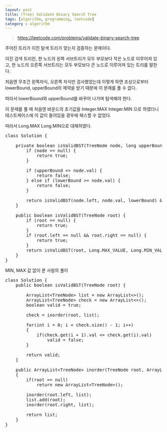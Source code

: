 ```yaml
---
layout: post
title: (Tree) Validate Binary Search Tree
tags: [algorithm, programming, leetcode]
category : algorithm
---
```


> <https://leetcode.com/problems/validate-binary-search-tree>

주어진 트리가 이진 탐색 트리가 맞는지 검증하는 문제이다.  

이진 검색 트리란, 한 노드의 왼쪽 서브트리가 모두 부모보다 작은 노드로 이루어져 있고, 한 노드의 오른쪽 서브트리는 모두 부모보다 큰 노드로 이루어져 있는 트리를 말한다.  

처음엔 무조건 왼쪽자식, 오른쪽 자식만 검사했었는데 이렇게 하면 조상으로부터 lowerBound, upperBound의 제약을 받기 때문에 이 문제를 풀 수 없다.  

따라서 lowerBound와 upperBound를 바꾸어 나가며 탐색해야 한다.  

이 문제를 풀 때 처음엔 바운드의 초기값을 Integer.MAX Integer.MIN 으로 하였더니 테스트케이스에 이 값이 들어있을 경우에 패스할 수 없었다.  

따라서 Long.MAX Long.MIN으로 대체하였다.

<pre class="prettyprint">
class Solution {

    private boolean isValidBST(TreeNode node, long upperBound, long lowerBound) {
        if (node == null) {
            return true;
        }

        if (upperBound &lt;= node.val) {
            return false;
        } else if (lowerBound &gt;= node.val) {
            return false;
        }

        return isValidBST(node.left, node.val, lowerBound) &amp;&amp; isValidBST(node.right, upperBound, node.val);
    }

    public boolean isValidBST(TreeNode root) {
        if (root == null) {
            return true;
        }
        if (root.left == null &amp;&amp; root.right == null) {
            return true;
        }
        return isValidBST(root, Long.MAX_VALUE, Long.MIN_VALUE);
    }
}
</pre>

MIN, MAX 값 없이 푼 사람의 풀이

<pre class="prettyprint">
class Solution {
    public boolean isValidBST(TreeNode root) {
        
        ArrayList&lt;TreeNode&gt; list = new ArrayList&lt;&gt;();
        ArrayList&lt;TreeNode&gt; check = new ArrayList&lt;&gt;();
        boolean valid = true;
        
        check = inorder(root, list);
        
        for(int i = 0; i &lt; check.size() - 1; i++)
        {
            if(check.get(i + 1).val &lt;= check.get(i).val)
                valid = false;
        }
        
        return valid;
    }
    
    public ArrayList&lt;TreeNode&gt; inorder(TreeNode root, ArrayList&lt;TreeNode&gt; list)
    {
        if(root == null)
            return new ArrayList&lt;TreeNode&gt;();
        
        inorder(root.left, list);
        list.add(root);
        inorder(root.right, list);
        
        return list;
    }
}
</pre>
